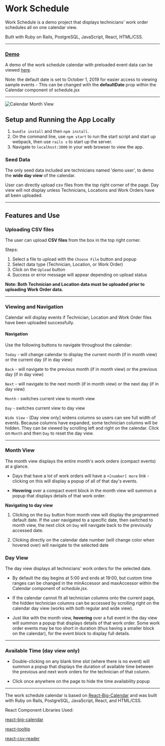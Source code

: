 # Work Schedule

Work Schedule is a demo project that displays technicians' work order schedules all on one calendar view.

Built with Ruby on Rails, PostgreSQL, JavaScript, React, HTML/CSS.


---
### [Demo](https://work-order-schedule.herokuapp.com/)

A demo of the work schedule calendar with preloaded event data can be viewed [here](https://work-order-schedule.herokuapp.com/).

Note: the default date is set to October 1, 2019 for easier access to viewing sample events
	- This can be changed with the **defaultDate** prop within the Calendar component of schedule.jsx 
	
---	

![Calendar Month View](https://ec-storage.s3-us-west-1.amazonaws.com/work-schedule-screen.JPG)

Setup and Running the App Locally
---

1. ``bundle install`` and then ``npm install``.
2. On the command line, use ``npm start`` to run the start script and start up webpack, then use ``rails s`` to start up the server.
3. Navigate to ``localhost:3000`` in your web browser to view the app.


### Seed Data
The only seed data included are technicians named 'demo user', to demo the **wide day view** of the calendar. 

User can directly upload csv files from the top right corner of the page. Day view will not display unless Technicians, Locations and Work Orders have all been uploaded.


---




Features and Use
---

### Uploading CSV files

The user can upload **CSV files** from the box in the top right corner.

Steps:

1) Select a file to upload with the ``Choose File`` button and popup
2) Select data type (Technician, Location, or Work Order)
3) Click on the ``Upload`` button
4) Success or error message will appear depending on upload status

**Note: Both Technician and Location data must be uploaded prior to uploading Work Order data.**


---  



### Viewing and Navigation

Calendar will display events if Technician, Location and Work Order files have been uploaded successfully.


#### Navigation


Use the following buttons to navigate throughout the calendar:

``Today`` - will change calendar to display the current month (if in month view) or the current day (if in day view)

``Back`` - will navigate to the previous month (if in month view) or the previous day (if in day view)

``Next`` - will navigate to the next month (if in month view) or the next day (if in day view)


``Month`` - switches current view to month view

``Day`` - switches current view to day view

``Wide View`` - [Day view only] widens columns so users can see full width of events. Because columns have expanded, some technician columns will be hidden. They can be viewed by scrolling left and right on the calendar. Click on ``Month`` and then ``Day`` to reset the day view.


---

### Month View



The month view displays the entire month's work orders (compact events) at a glance. 
- Days that have a lot of work orders will have a ``+[number] more`` link - clicking on this will display a popup of all of that day's events.

- **Hovering** over a compact event block in the month view will summon a popup that displays details of that work order.


**Navigating to day view** 

1. Clicking on the ``Day`` button from month view will display the programmed default date. If the user navigated to a specific date, then switched to month view, the next click on ``Day`` will navigate back to the previously accessed date.

2. Clicking directly on the calendar date number (will change color when hovered over) will navigate to the selected date



### Day View

The day view displays all technicians' work orders for the selected date. 


- By default the day begins at 5:00 and ends at 19:00, but custom time ranges can be changed in the minAccessor and maxAccessor within the Calendar component of _schedule.jsx_.


- If the calendar cannot fit all technician columns onto the current page, the hidden technician columns can be accessed by scrolling right on the calendar day view (works with both regular and wide view).


- Just like with the month view, **hovering** over a full event in the day view will summon a popup that displays details of that work order. Some work order events may be too short in duration (thus having a smaller block on the calendar), for the event block to display full details.

---

### Available Time (day view only)

- Double-clicking on any blank time slot (where there is no event) will summon a popup that displays the duration of available time between the previous and next work orders for the technician of that column.

- Click once anywhere on the page to hide the time availability popup





---

The work schedule calendar is based on [React-Big-Calendar](https://github.com/jquense/react-big-calendar#react-big-calendar) and was built with Ruby on Rails, PostgreSQL, JavaScript, React, and HTML/CSS.


React Component Libraries Used:

[react-big-calendar](https://github.com/jquense/react-big-calendar#react-big-calendar)

[react-tooltip](https://www.npmjs.com/package/react-tooltip)

[react-csv-reader](https://www.npmjs.com/package/react-csv-reader)







